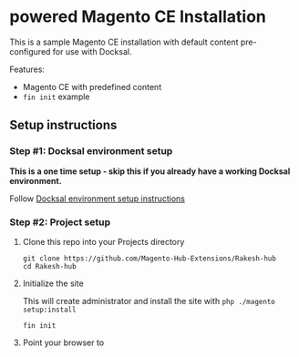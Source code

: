 #  powered Magento CE Installation

This is a sample Magento CE installation with default content pre-configured for use with Docksal.

Features:

- Magento CE with predefined content
- `fin init` example

## Setup instructions

### Step #1: Docksal environment setup

**This is a one time setup - skip this if you already have a working Docksal environment.**  

Follow [Docksal environment setup instructions](https://github.com/docksal/docksal/blob/develop/docs/env-setup.md)

### Step #2: Project setup

1. Clone this repo into your Projects directory

    ```
    git clone https://github.com/Magento-Hub-Extensions/Rakesh-hub
    cd Rakesh-hub
    ```

2. Initialize the site

    This will create administrator and install the site with `php ./magento setup:install` 

    ```
    fin init
    ```

3. Point your browser to

    ```

    ```



